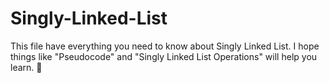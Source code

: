 # Singly-Linked-List
This file have everything you need to know about Singly Linked List. I hope things like "Pseudocode" and "Singly Linked List Operations" will help you learn. 💖
